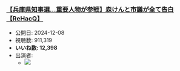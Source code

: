 ### [【兵庫県知事選…重要人物が参戦】森けんと市議が全て告白【ReHacQ】](https://www.youtube.com/watch?v=yFtpS4iZXlg)
-   公開日: 2024-12-08
-   視聴数: 911,319
-   **いいね数: 12,398**
-   出演者: 
    - [![](https://img.youtube.com/vi/yFtpS4iZXlg/hqdefault.jpg)](https://www.youtube.com/watch?v=yFtpS4iZXlg)
